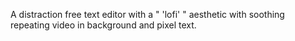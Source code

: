 A distraction free text editor with a " 'lofi' " aesthetic with soothing repeating video in background and pixel text.
